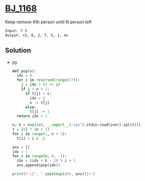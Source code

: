# [BJ_1168](https://acmicpc.net/problem/1168)

Keep remove Kth person until N person left

```txt
Input: 7 3
Output: <3, 6, 2, 7, 5, 1, 4>
```

## Solution

* py

  ```py
  def pop(v):
    idx = 0
    for i in reversed(range(17)):
      j = idx + (1 << i)
      if j < n + 1:
        if t[j] < v:
          idx = j
          v -= t[j]
        else:
          t[j] -= 1
    return idx + 1

  n, k = map(int, __import__('sys').stdin.readline().split())
  t = [0] * (n + 1)
  for i in range(1, n + 1):
    t[i] = i & -i

  ans = []
  idx = 1
  for i in range(n, 0, -1):
    idx = (idx + k - 2) % i + 1
    ans.append(pop(idx))

  print(f'<{", ".join(map(str, ans))}>')
  ```
